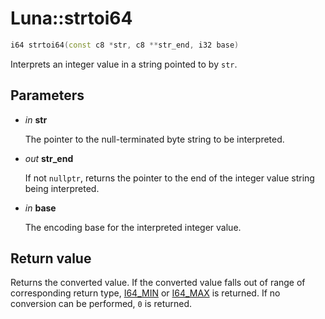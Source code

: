 # Luna::strtoi64

```c++
i64 strtoi64(const c8 *str, c8 **str_end, i32 base)
```

Interprets an integer value in a string pointed to by `str`. 



## Parameters
* *in* **str**

    The pointer to the null-terminated byte string to be interpreted. 

* *out* **str_end**

    If not `nullptr`, returns the pointer to the end of the integer value string being interpreted. 

* *in* **base**

    The encoding base for the interpreted integer value. 

## Return value
Returns the converted value. If the converted value falls out of range of corresponding return type, [I64_MIN](group___runtime_base_type_1gabd21eb34dd9332cb66e64ca7b1aebd47.md) or [I64_MAX](group___runtime_base_type_1gab02a9a57710d480fd593c00b8d7c71d9.md) is returned. If no conversion can be performed, `0`​ is returned. 

